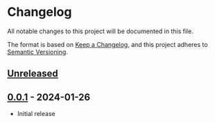 # Changelog

All notable changes to this project will be documented in this file.

The format is based on [Keep a Changelog](https://keepachangelog.com/en/1.1.0/),
and this project adheres to [Semantic Versioning](https://semver.org/spec/v2.0.0.html).

## [Unreleased]

## [0.0.1] - 2024-01-26

- Initial release

[unreleased]: https://github.com/stefantaubert/en-tts/compare/v0.0.1...HEAD
[0.0.1]: https://github.com/stefantaubert/en-tts/releases/tag/v0.0.1
